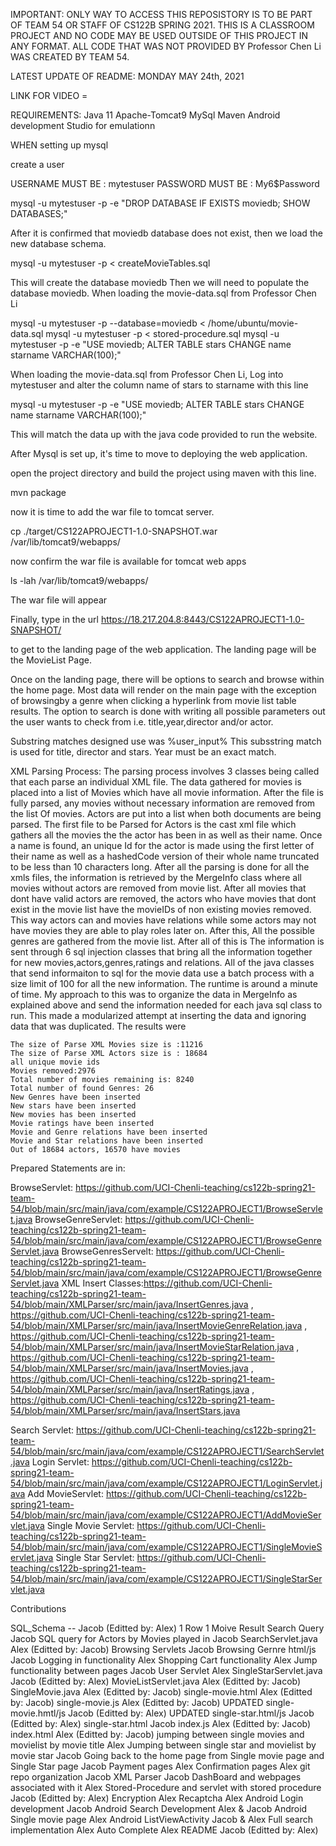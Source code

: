 IMPORTANT: ONLY WAY TO ACCESS THIS REPOSISTORY IS TO BE PART OF TEAM 54 OR STAFF OF CS122B SPRING 2021. 
THIS IS A CLASSROOM PROJECT AND NO CODE MAY BE USED OUTSIDE OF THIS PROJECT IN ANY FORMAT.
ALL CODE THAT WAS NOT PROVIDED BY Professor Chen Li WAS CREATED BY TEAM 54.

LATEST UPDATE OF README: MONDAY MAY 24th, 2021

LINK FOR VIDEO =  <INSERT NEW LINK HERE>

REQUIREMENTS:
Java 11
Apache-Tomcat9
MySql
Maven
Android development Studio for emulationn

WHEN setting up mysql

create a user 

USERNAME MUST BE : mytestuser
PASSWORD MUST BE : My6$Password

mysql -u mytestuser -p -e "DROP DATABASE IF EXISTS moviedb; SHOW DATABASES;"

After it is confirmed that moviedb database does not exist, then we load the
new database schema.

mysql -u mytestuser -p < createMovieTables.sql

This will create the database moviedb
Then we will need to populate the database moviedb.
When loading the movie-data.sql from Professor Chen Li

mysql -u mytestuser -p --database=moviedb < /home/ubuntu/movie-data.sql
mysql -u mytestuser -p < stored-procedure.sql
mysql -u mytestuser -p -e  "USE moviedb; ALTER TABLE stars CHANGE name starname VARCHAR(100);"

When loading the movie-data.sql from Professor Chen Li,
Log into mytestuser and alter  the column name of stars to starname with this line

mysql -u mytestuser -p -e "USE moviedb; ALTER TABLE stars CHANGE name starname VARCHAR(100);"


This will match the data up with the java code provided to run the website.


After Mysql is set up, it's time to move to deploying the web application.

open the project directory and build the project using maven with this line.

mvn package

now it is time to add the war file to tomcat server.

cp ./target/CS122APROJECT1-1.0-SNAPSHOT.war /var/lib/tomcat9/webapps/

now confirm the war file is available for tomcat web apps

ls -lah /var/lib/tomcat9/webapps/

The war file will appear 

Finally, type in the url https://18.217.204.8:8443/CS122APROJECT1-1.0-SNAPSHOT/

to get to the landing page of the web application. The landing page will be the MovieList Page.

Once on the landing page, there will be options to search and browse within the home page. 
Most data will render on the main page with 
the exception of browsingby a genre when clicking a hyperlink from movie list table results.
The option to search is done with writing all 
possible parameters out the user wants to check from i.e. title,year,director and/or actor.

Substring matches designed use was %user_input% This subsstring match is used 
for title, director and stars. Year must be an exact match. 

XML Parsing Process:
	The parsing process involves 3 classes being called that each parse an individual XML file.
	The data gathered for movies is placed into a list of Movies which have all movie information.
	After the file is fully parsed, any movies without necessary information are removed from the list
	Of movies. Actors are put into a list when both documents are being parsed. The first file to be
	Parsed for Actors is the cast xml file which gathers all the movies the the actor has been in
	as well as their name. Once a name is found, an unique Id for the actor is made using the first
	letter of their name as well as a hashedCode version of their whole name truncated to be less than
	10 characters long. After all the parsing is done for all the xmls files, the information is 
	retrieved by the MergeInfo class where all movies without actors are removed from movie list.
	After all movies that dont have valid actors are removed, the actors who have movies that dont exist
	in the movie list have the movieIDs of non existing movies removed. This way actors can and movies have
	relations while some actors may not have movies they are able to play roles later on. After this, 
	All the possible genres are gathered from the movie list. After all of this is The information is sent 
	through 6 sql injection classes that bring all the information together for new movies,actors,genres,ratings and 	relations. All of the java classes that send informaiton to sql for the movie data use a batch process with a 
	size limit of 100 for all the new information. The runtime is around a minute of time. My approach to this
	was to organize the data in MergeInfo as explained above and send the information needed for each java sql
	class to run. This made a modularized attempt at inserting the data and ignoring data that was duplicated.
	The results were 
		
	The size of Parse XML Movies size is :11216
	The size of Parse XML Actors size is : 18684
	all unique movie ids
	Movies removed:2976
	Total number of movies remaining is: 8240
	Total number of found Genres: 26
	New Genres have been inserted
	New stars have been inserted
	New movies has been inserted
	Movie ratings have been inserted
	Movie and Genre relations have been inserted
	Movie and Star relations have been inserted
	Out of 18684 actors, 16570 have movies


Prepared Statements are in:

BrowseServlet: https://github.com/UCI-Chenli-teaching/cs122b-spring21-team-54/blob/main/src/main/java/com/example/CS122APROJECT1/BrowseServlet.java
BrowseGenreServlet: https://github.com/UCI-Chenli-teaching/cs122b-spring21-team-54/blob/main/src/main/java/com/example/CS122APROJECT1/BrowseGenreServlet.java
BrowseGenresServelt: https://github.com/UCI-Chenli-teaching/cs122b-spring21-team-54/blob/main/src/main/java/com/example/CS122APROJECT1/BrowseGenreServlet.java
XML Insert Classes:https://github.com/UCI-Chenli-teaching/cs122b-spring21-team-54/blob/main/XMLParser/src/main/java/InsertGenres.java , 
https://github.com/UCI-Chenli-teaching/cs122b-spring21-team-54/blob/main/XMLParser/src/main/java/InsertMovieGenreRelation.java ,
https://github.com/UCI-Chenli-teaching/cs122b-spring21-team-54/blob/main/XMLParser/src/main/java/InsertMovieStarRelation.java ,
https://github.com/UCI-Chenli-teaching/cs122b-spring21-team-54/blob/main/XMLParser/src/main/java/InsertMovies.java ,
https://github.com/UCI-Chenli-teaching/cs122b-spring21-team-54/blob/main/XMLParser/src/main/java/InsertRatings.java ,
https://github.com/UCI-Chenli-teaching/cs122b-spring21-team-54/blob/main/XMLParser/src/main/java/InsertStars.java


Search Servlet: https://github.com/UCI-Chenli-teaching/cs122b-spring21-team-54/blob/main/src/main/java/com/example/CS122APROJECT1/SearchServlet.java
Login Servlet: https://github.com/UCI-Chenli-teaching/cs122b-spring21-team-54/blob/main/src/main/java/com/example/CS122APROJECT1/LoginServlet.java
Add MovieServlet: https://github.com/UCI-Chenli-teaching/cs122b-spring21-team-54/blob/main/src/main/java/com/example/CS122APROJECT1/AddMovieServlet.java
Single Movie Servlet: https://github.com/UCI-Chenli-teaching/cs122b-spring21-team-54/blob/main/src/main/java/com/example/CS122APROJECT1/SingleMovieServlet.java
Single Star Servlet: https://github.com/UCI-Chenli-teaching/cs122b-spring21-team-54/blob/main/src/main/java/com/example/CS122APROJECT1/SingleStarServlet.java

Contributions

SQL_Schema -- Jacob (Editted by: Alex)
1 Row 1 Moive Result Search Query Jacob
SQL query for Actors by Movies played in Jacob
SearchServlet.java Alex (Editted by: Jacob)
Browsing Servlets Jacob
Browsing Gernre html/js Jacob
Logging in functionality Alex
Shopping Cart functionality Alex
Jump functionality between pages Jacob
User Servlet Alex
SingleStarServlet.java Jacob (Editted by: Alex)
MovieListServlet.java Alex (Editted by: Jacob)
SingleMovie.java Alex (Editted by: Jacob) 
single-movie.html Alex (Editted by: Jacob)
single-movie.js Alex (Editted by: Jacob)
UPDATED single-movie.hmtl/js Jacob (Editted by: Alex)
UPDATED single-star.html/js Jacob (Editted by: Alex)
single-star.html Jacob 
index.js Alex (Editted by: Jacob)
index.html Alex (Editted by: Jacob)
jumping between single movies and movielist by movie title Alex 
Jumping between single star and movielist by movie star Jacob
Going back to the home page from Single movie page and Single Star page Jacob
Payment pages Alex
Confirmation pages Alex
git repo organization Jacob
XML Parser Jacob
DashBoard and webpages associated with it Alex
Stored-Procedure and servlet with stored procedure Jacob (Editted by: Alex)
Encryption Alex
Recaptcha Alex
Android Login development Jacob 
Android Search Development Alex & Jacob 
Android Single movie page Alex 
Android ListViewActivity Jacob & Alex
Full search implementation Alex
Auto Complete Alex
README Jacob (Editted by: Alex)
